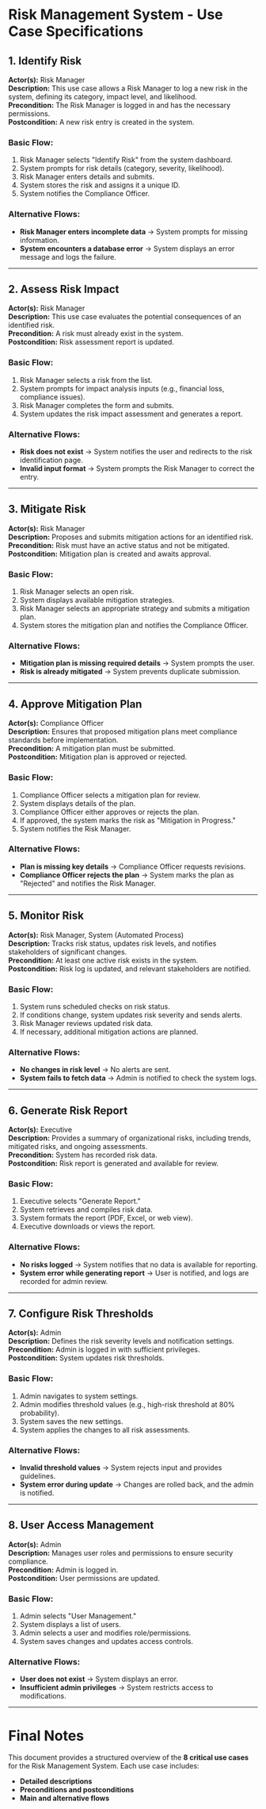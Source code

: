 # **Risk Management System - Use Case Specifications**

## **1. Identify Risk**
**Actor(s):** Risk Manager  
**Description:** This use case allows a Risk Manager to log a new risk in the system, defining its category, impact level, and likelihood.  
**Precondition:** The Risk Manager is logged in and has the necessary permissions.  
**Postcondition:** A new risk entry is created in the system.  

### **Basic Flow:**
1. Risk Manager selects "Identify Risk" from the system dashboard.
2. System prompts for risk details (category, severity, likelihood).
3. Risk Manager enters details and submits.
4. System stores the risk and assigns it a unique ID.
5. System notifies the Compliance Officer.

### **Alternative Flows:**
- **Risk Manager enters incomplete data** → System prompts for missing information.
- **System encounters a database error** → System displays an error message and logs the failure.

---

## **2. Assess Risk Impact**
**Actor(s):** Risk Manager  
**Description:** This use case evaluates the potential consequences of an identified risk.  
**Precondition:** A risk must already exist in the system.  
**Postcondition:** Risk assessment report is updated.  

### **Basic Flow:**
1. Risk Manager selects a risk from the list.
2. System prompts for impact analysis inputs (e.g., financial loss, compliance issues).
3. Risk Manager completes the form and submits.
4. System updates the risk impact assessment and generates a report.

### **Alternative Flows:**
- **Risk does not exist** → System notifies the user and redirects to the risk identification page.
- **Invalid input format** → System prompts the Risk Manager to correct the entry.

---

## **3. Mitigate Risk**
**Actor(s):** Risk Manager  
**Description:** Proposes and submits mitigation actions for an identified risk.  
**Precondition:** Risk must have an active status and not be mitigated.  
**Postcondition:** Mitigation plan is created and awaits approval.  

### **Basic Flow:**
1. Risk Manager selects an open risk.
2. System displays available mitigation strategies.
3. Risk Manager selects an appropriate strategy and submits a mitigation plan.
4. System stores the mitigation plan and notifies the Compliance Officer.

### **Alternative Flows:**
- **Mitigation plan is missing required details** → System prompts the user.
- **Risk is already mitigated** → System prevents duplicate submission.

---

## **4. Approve Mitigation Plan**
**Actor(s):** Compliance Officer  
**Description:** Ensures that proposed mitigation plans meet compliance standards before implementation.  
**Precondition:** A mitigation plan must be submitted.  
**Postcondition:** Mitigation plan is approved or rejected.  

### **Basic Flow:**
1. Compliance Officer selects a mitigation plan for review.
2. System displays details of the plan.
3. Compliance Officer either approves or rejects the plan.
4. If approved, the system marks the risk as "Mitigation in Progress."
5. System notifies the Risk Manager.

### **Alternative Flows:**
- **Plan is missing key details** → Compliance Officer requests revisions.
- **Compliance Officer rejects the plan** → System marks the plan as "Rejected" and notifies the Risk Manager.

---

## **5. Monitor Risk**
**Actor(s):** Risk Manager, System (Automated Process)  
**Description:** Tracks risk status, updates risk levels, and notifies stakeholders of significant changes.  
**Precondition:** At least one active risk exists in the system.  
**Postcondition:** Risk log is updated, and relevant stakeholders are notified.  

### **Basic Flow:**
1. System runs scheduled checks on risk status.
2. If conditions change, system updates risk severity and sends alerts.
3. Risk Manager reviews updated risk data.
4. If necessary, additional mitigation actions are planned.

### **Alternative Flows:**
- **No changes in risk level** → No alerts are sent.
- **System fails to fetch data** → Admin is notified to check the system logs.

---

## **6. Generate Risk Report**
**Actor(s):** Executive  
**Description:** Provides a summary of organizational risks, including trends, mitigated risks, and ongoing assessments.  
**Precondition:** System has recorded risk data.  
**Postcondition:** Risk report is generated and available for review.  

### **Basic Flow:**
1. Executive selects "Generate Report."
2. System retrieves and compiles risk data.
3. System formats the report (PDF, Excel, or web view).
4. Executive downloads or views the report.

### **Alternative Flows:**
- **No risks logged** → System notifies that no data is available for reporting.
- **System error while generating report** → User is notified, and logs are recorded for admin review.

---

## **7. Configure Risk Thresholds**
**Actor(s):** Admin  
**Description:** Defines the risk severity levels and notification settings.  
**Precondition:** Admin is logged in with sufficient privileges.  
**Postcondition:** System updates risk thresholds.  

### **Basic Flow:**
1. Admin navigates to system settings.
2. Admin modifies threshold values (e.g., high-risk threshold at 80% probability).
3. System saves the new settings.
4. System applies the changes to all risk assessments.

### **Alternative Flows:**
- **Invalid threshold values** → System rejects input and provides guidelines.
- **System error during update** → Changes are rolled back, and the admin is notified.

---

## **8. User Access Management**
**Actor(s):** Admin  
**Description:** Manages user roles and permissions to ensure security compliance.  
**Precondition:** Admin is logged in.  
**Postcondition:** User permissions are updated.  

### **Basic Flow:**
1. Admin selects "User Management."
2. System displays a list of users.
3. Admin selects a user and modifies role/permissions.
4. System saves changes and updates access controls.

### **Alternative Flows:**
- **User does not exist** → System displays an error.
- **Insufficient admin privileges** → System restricts access to modifications.

---

# **Final Notes**
This document provides a structured overview of the **8 critical use cases** for the Risk Management System. Each use case includes:
- **Detailed descriptions**
- **Preconditions and postconditions**
- **Main and alternative flows**






